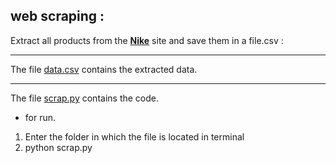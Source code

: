 ## web scraping :

Extract all products from the [**Nike**](https://store.nike.com/fr/fr_fr/) site and save them in a file.csv :
***
The file [data.csv](https://github.com/yani27/web-scraping-nike-website/blob/master/data.csv) contains the extracted data. 
***
The file [scrap.py](https://github.com/yani27/web-scraping-nike-website/blob/master/scrap.py) contains the code. 

* for run. 
1. Enter the folder in which the file is located in terminal
2.  python scrap.py
